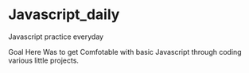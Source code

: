 # Javascript_daily
Javascript practice everyday

Goal Here Was to get Comfotable with basic Javascript through coding various little projects. 
